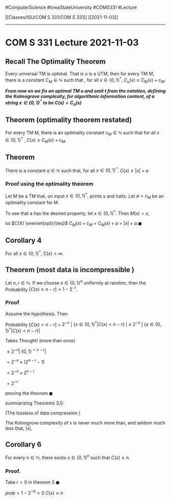 #ComputerScience  #IowaStateUniversity  #COMS331 
#Lecture

[[Classes/ISU/COM S 331/COM S 331]] [[2021-11-03]]

---

# COM S 331 Lecture 2021-11-03


## Recall The Optimality Theorem

Every universal TM is optimal. That is u is a UTM, then for every TM M, there is a constant  $C_M \in \mathbb{N}$ such that , for all $x \in \{0,1\}^*$, $C_u(x) \leq C_M (x) + c_M$.  

***From now on we fix an optimal TM u and omit t from the notation, defining the Kolmogrove complexity, for algorithmic information content, of a string  $x \in \{0,1\}^*$ to be $C(x)= C_u(x)$***

## Theorem (optimality theorem restated)

For every TM M, there is an optimality constant $c_M \in \mathbb{N}$ such that for all $x \in \{0,1\}^*$ , $C(x) \leq C_M(x) + c_M$.


## Theorem 

There is a constant $a \in \mathbb{N}$ such that, for all $x \in \{0,1\}^*$. $C(x) \leq |x| + a$

### Proof using the optimality theorem 

Let M be a TM that, on input $x \in \{0,1\}^*$, prints x and halts. 
Let $a = c_M$ be an optimality constant for M.

To see that a has the desired property, let $x \in \{0,1\}^*$. Then $M(x) = x$, 

so $C(X) \overset{opt}{\leq}$ $C_M(x) + c_M$
= $C_M(x) + a$
= $|x| + a. \blacksquare$


## Corollary 4

For all $x \in \{0,1\}^*$, $C(x) < \infty$.

## Theorem (most data is incompressible  )

Let $n,r \in \mathbb{N}$. If we choose $x \in \{0,1\}^n$ uniformly at random, then the Probability $[C(x) \geq n -r] > 1-2^{-r}$. 

### Proof

Assume the hypothesis. Then 

Probability $[C(x) < n - r]$
= $2^{-n}$ | $\{x \in \{0,1\}^* | C(x) < n -r\}$ |
$\leq$ $2^{-n}$ | $\{x \in \{0,1\}^* | C(x) < n -r\}$|

Takes Thought! (more than once) 

$\leq 2^{-n} |\ \{0,1\}^{< n -r}|$

$= 2^{-n} \times(2^{n-r} -1)$

$< 2^{-n} \times 2^{n-r}$

$= 2^{-r}$

proving the theorem $\blacksquare$


summarizing Theorems 3,5: 

(The lossless of data compression )

The Kolnogrove complexity of x is never much more than, and seldom much less that, |x|. 


## Corollary 6

For every $n \in \mathbb{N}$, there exists $x \in \{0,1\}^n$ such that $C(x) \geq n$.

### Proof. 

Take $r = 0$ in theorem 5 $\blacksquare$

$prob > 1 - 2^{-0} > 0$
$C(x) \approx n$